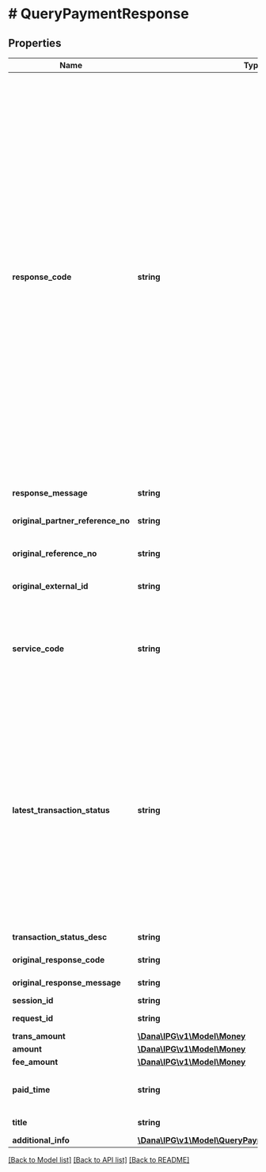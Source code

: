# # QueryPaymentResponse

## Properties

Name | Type | Description | Notes
------------ | ------------- | ------------- | -------------
**response_code** | **string** | Refer to response code list:&lt;br&gt; * 2005500 - Successful&lt;br&gt; * 4005500 - Bad Request - Retry request with proper parameter&lt;br&gt; * 4005501 - Invalid Field Format - Retry request with proper parameter&lt;br&gt; * 4005502 - Invalid Mandatory Field - Retry request with proper parameter&lt;br&gt; * 4015500 - Unauthorized. [reason] - Retry request with proper parameter&lt;br&gt; * 4015501 - Invalid Token (B2B) - Retry request with proper parameter&lt;br&gt; * 4045501 - Transaction Not Found - Try to create a new order&lt;br&gt; * 4295500 - Too Many Requests - Retry request periodically&lt;br&gt; * 5005500 - General Error - Retry request periodically&lt;br&gt; * 5005501 - Internal Server Error - Retry request periodically&lt;br&gt; |
**response_message** | **string** | Refer to response code list |
**original_partner_reference_no** | **string** | Original transaction identifier on partner system | [optional]
**original_reference_no** | **string** | Original transaction identifier on DANA system | [optional]
**original_external_id** | **string** | Original external identifier on header message | [optional]
**service_code** | **string** | Transaction type indicator:&lt;br&gt; - IPG Cashier Pay - SNAP: 54&lt;br&gt; - QRIS CPM (Acquirer) - SNAP: 60&lt;br&gt; - QRIS MPM (Acquirer) - SNAP: 47&lt;br&gt; - Payment Gateway: 54&lt;br&gt; | [default to '54']
**latest_transaction_status** | **string** | Status code:&lt;br&gt; - 00 &#x3D; Success. Order has been successfully in final state and paid&lt;br&gt; - 01 &#x3D; Initiated. Waiting for payment. Mark Payment as Pending&lt;br&gt; - 02 &#x3D; Paying. The order is in process, not in final state, payment is success. Mark Payment as Success&lt;br&gt; - 05 &#x3D; Cancelled. Order has been cancelled. Mark Payment as Failed&lt;br&gt; - 07 &#x3D; Not found. Order is not found. Mark Payment as Failed&lt;br&gt; |
**transaction_status_desc** | **string** | Description of transaction status | [optional]
**original_response_code** | **string** | Original response code | [optional]
**original_response_message** | **string** | Original response message | [optional]
**session_id** | **string** | Session identifier | [optional]
**request_id** | **string** | Transaction request identifier | [optional]
**trans_amount** | [**\Dana\IPG\v1\Model\Money**](Money.md) |  | [optional]
**amount** | [**\Dana\IPG\v1\Model\Money**](Money.md) |  | [optional]
**fee_amount** | [**\Dana\IPG\v1\Model\Money**](Money.md) |  | [optional]
**paid_time** | **string** | Payment timestamp in format YYYY-MM-DDTHH:mm:ss+07:00 (Jakarta time) | [optional]
**title** | **string** | Brief description of transaction | [optional]
**additional_info** | [**\Dana\IPG\v1\Model\QueryPaymentResponseAdditionalInfo**](QueryPaymentResponseAdditionalInfo.md) |  | [optional]

[[Back to Model list]](../../README.md#models) [[Back to API list]](../../README.md#endpoints) [[Back to README]](../../README.md)
